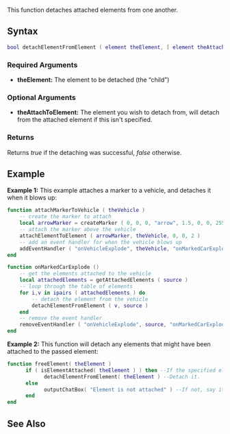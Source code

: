 This function detaches attached elements from one another.

Syntax
------

``` lua
bool detachElementFromElement ( element theElement, [ element theAttachToElement ] )
```

### Required Arguments

-   **theElement:** The element to be detached (the “child”)

### Optional Arguments

-   **theAttachToElement:** The element you wish to detach from, will detach from the attached element if this isn't specified.

### Returns

Returns *true* if the detaching was successful, *false* otherwise.

Example
-------

**Example 1:** This example attaches a marker to a vehicle, and detaches it when it blows up:

``` lua
function attachMarkerToVehicle ( theVehicle )
    -- create the marker to attach
    local arrowMarker = createMarker ( 0, 0, 0, "arrow", 1.5, 0, 0, 255, 255 )
    -- attach the marker above the vehicle
    attachElementToElement ( arrowMarker, theVehicle, 0, 0, 2 )
    -- add an event handler for when the vehicle blows up
    addEventHandler ( "onVehicleExplode", theVehicle, "onMarkedCarExplode" )
end

function onMarkedCarExplode ()
    -- get the elements attached to the vehicle
    local attachedElements = getAttachedElements ( source )
    -- loop through the table of elements
    for i,v in ipairs ( attachedElements ) do
        -- detach the element from the vehicle
        detachElementFromElement ( v, source )
    end
    -- remove the event handler
    removeEventHandler ( "onVehicleExplode", source, "onMarkedCarExplode" )
end
```

**Example 2:** This function will detach any elements that might have been attached to the passed element:

``` lua
function freeElement( theElement )
      if ( isElementAttached( theElement ) ) then --If the specified element is attached to something
            detachElementFromElement( theElement ) --Detach it.
      else
            outputChatBox( "Element is not attached" ) --If not, say it wasn't attached in the first place.
      end
end
```

See Also
--------
